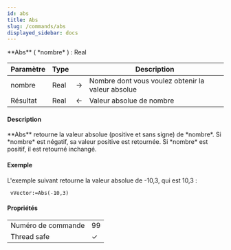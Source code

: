 ```yaml
---
id: abs
title: Abs
slug: /commands/abs
displayed_sidebar: docs
---
```


<!--REF #_command_.Abs.Syntax-->**Abs** ( *nombre* ) : Real<!-- END REF-->
<!--REF #_command_.Abs.Params-->
| Paramètre | Type |  | Description |
| --- | --- | --- | --- |
| nombre | Real | &#8594;  | Nombre dont vous voulez obtenir la valeur absolue |
| Résultat | Real | &#8592; | Valeur absolue de nombre |

<!-- END REF-->

#### Description 

<!--REF #_command_.Abs.Summary-->**Abs** retourne la valeur absolue (positive et sans signe) de *nombre*.<!-- END REF--> Si *nombre* est négatif, sa valeur positive est retournée. Si *nombre* est positif, il est retourné inchangé. 

#### Exemple 

L'exemple suivant retourne la valeur absolue de -10,3, qui est 10,3 :

```4d
 vVector:=Abs(-10,3)
```


#### Propriétés

|  |  |
| --- | --- |
| Numéro de commande | 99 |
| Thread safe | &check; |


